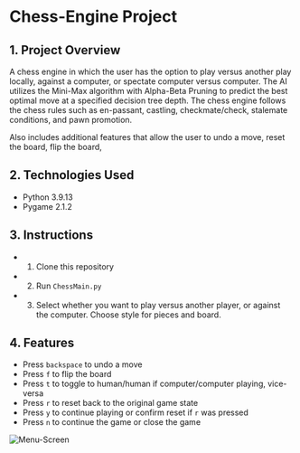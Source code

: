 # Chess-Engine Project

## 1. Project Overview
A chess engine in which the user has the option to play versus another play locally, against a computer, or spectate computer versus computer. The AI utilizes the 
Mini-Max algorithm with Alpha-Beta Pruning to predict the best optimal move at a specified decision tree depth. The chess engine follows the chess rules such as 
en-passant, castling, checkmate/check, stalemate conditions, and pawn promotion. </br>

Also includes additional features that allow the user to undo a move, reset the board,
flip the board, 

## 2. Technologies Used
* Python 3.9.13
* Pygame 2.1.2

## 3. Instructions
* 1. Clone this repository
* 2. Run `ChessMain.py`
* 3. Select whether you want to play versus another player, or against the computer. Choose style for pieces and board.

## 4. Features
* Press `backspace` to undo a move
* Press `f` to flip the board
* Press `t` to toggle to human/human if computer/computer playing, vice-versa
* Press `r` to reset back to the original game state
* Press `y` to continue playing or confirm reset if `r` was pressed
* Press `n` to continue the game or close the game

![Menu-Screen](https://user-images.githubusercontent.com/35055108/179984628-6b60b3a0-8f3f-4c82-b0c9-d04dbd47df17.png)
